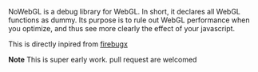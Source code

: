 NoWebGL is a debug library for WebGL. 
In short, it declares all WebGL functions as dummy.
Its purpose is to rule out WebGL performance when you optimize, and thus see more clearly the effect of your javascript.

This is directly inpired from [firebugx](http://code.google.com/p/fbug/source/browse/branches/firebug1.2/lite/firebugx.js)

**Note** This is super early work. pull request are welcomed
